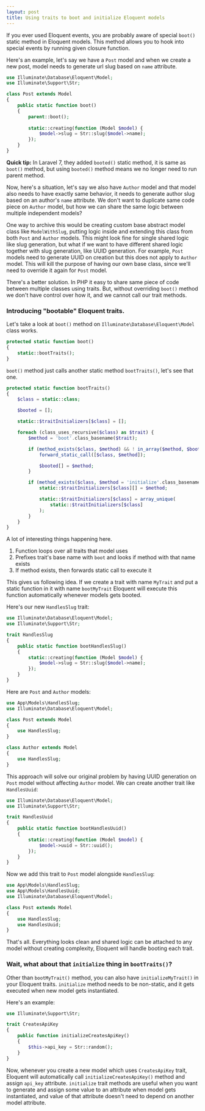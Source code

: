 ```yaml
---
layout: post
title: Using traits to boot and initialize Eloquent models
---
```


If you ever used Eloquent events, you are probably aware of special `boot()` static method in Eloquent models.
This method allows you to hook into special events by running given closure function.

Here's an example, let's say we have a `Post` model and when we create a new post, model needs to generate url slug based on `name` attribute.

<!--more-->

```php
use Illuminate\Database\Eloquent\Model;
use Illuminate\Support\Str;

class Post extends Model
{
    public static function boot()
    {
        parent::boot();
    
        static::creating(function (Model $model) {
            $model->slug = Str::slug($model->name);
        });
    }
}
```

**Quick tip:** In Laravel 7, they added `booted()` static method, it is same as `boot()` method, but using `booted()` method means we no longer need to run parent method.

Now, here's a situation, let's say we also have `Author` model and that model also needs to have exactly same behavior, it needs to generate author slug based on an author's `name` attribute.
We don't want to duplicate same code piece on `Author` model, but how we can share the same logic between multiple independent models?

One way to archive this would be creating custom base abstract model class like `ModelWithSlug`, putting logic inside and extending this class from both `Post` and `Author` models.
This might look fine for single shared logic like slug generation, but what if we want to have different shared logic together with slug generation, like UUID generation.
For example, `Post` models need to generate UUID on creation but this does not apply to `Author` model.
This will kill the purpose of having our own base class, since we'll need to override it again for `Post` model.

There's a better solution. In PHP it easy to share same piece of code between multiple classes using traits.
But, without overriding `boot()` method we don't have control over how it, and we cannot call our trait methods.

### Introducing "bootable" Eloquent traits.

Let's take a look at `boot()` method on `Illuminate\Database\Eloquent\Model` class works.

```php
protected static function boot()
{
    static::bootTraits();
}
```

`boot()` method just calls another static method `bootTraits()`, let's see that one.

```php
protected static function bootTraits()
{
    $class = static::class;

    $booted = [];

    static::$traitInitializers[$class] = [];

    foreach (class_uses_recursive($class) as $trait) {
        $method = 'boot'.class_basename($trait);

        if (method_exists($class, $method) && ! in_array($method, $booted)) {
            forward_static_call([$class, $method]);

            $booted[] = $method;
        }

        if (method_exists($class, $method = 'initialize'.class_basename($trait))) {
            static::$traitInitializers[$class][] = $method;

            static::$traitInitializers[$class] = array_unique(
                static::$traitInitializers[$class]
            );
        }
    }
}
```

A lot of interesting things happening here.
1. Function loops over all traits that model uses
2. Prefixes trait's base name with `boot` and looks if method with that name exists
3. If method exists, then forwards static call to execute it

This gives us following idea. If we create a trait with name `MyTrait` and put a static function in it with name `bootMyTrait` Eloquent will execute this function automatically whenever models gets booted.

Here's our new `HandlesSlug` trait:

```php
use Illuminate\Database\Eloquent\Model;
use Illuminate\Support\Str;

trait HandlesSlug
{
    public static function bootHandlesSlug()
    {
        static::creating(function (Model $model) {
            $model->slug = Str::slug($model->name);
        });
    }
}
```

Here are `Post` and `Author` models:

```php
use App\Models\HandlesSlug;
use Illuminate\Database\Eloquent\Model;

class Post extends Model
{
    use HandlesSlug;
}

class Author extends Model
{
    use HandlesSlug;
}
```

This approach will solve our original problem by having UUID generation on `Post` model without affecting `Author` model.
We can create another trait like `HandlesUuid`:

```php
use Illuminate\Database\Eloquent\Model;
use Illuminate\Support\Str;

trait HandlesUuid
{
    public static function bootHandlesUuid()
    {
        static::creating(function (Model $model) {
            $model->uuid = Str::uuid();
        });
    }
}
```

Now we add this trait to `Post` model alongside `HandlesSlug`:

```php
use App\Models\HandlesSlug;
use App\Models\HandlesUuid;
use Illuminate\Database\Eloquent\Model;

class Post extends Model
{
    use HandlesSlug;
    use HandlesUuid;
}
```

That's all. Everything looks clean and shared logic can be attached to any model without creating complexity, Eloquent will handle booting each trait.

### Wait, what about that `initialize` thing in `bootTraits()`?

Other than `bootMyTrait()` method, you can also have `initializeMyTrait()` in your Eloquent traits.
`initialize` method needs to be non-static, and it gets executed when new model gets instantiated.

Here's an example:

```php
use Illuminate\Support\Str;

trait CreatesApiKey
{
    public function initializeCreatesApiKey()
    {
        $this->api_key = Str::random();
    }
}
```

Now, whenever you create a new model which uses `CreatesApiKey` trait, Eloquent will automatically call `initializeCreatesApiKey()` method and assign `api_key` attribute.
`initialize` trait methods are useful when you want to generate and assign some value to an attribute when model gets instantiated, 
and value of that attribute doesn't need to depend on another model attribute.  